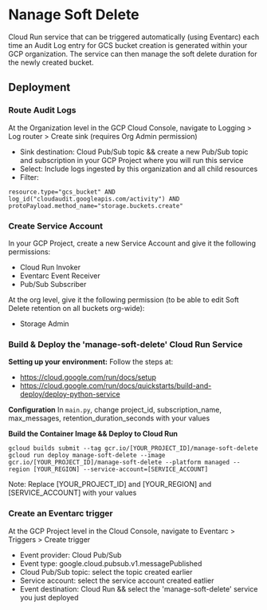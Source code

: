 # Nanage Soft Delete

Cloud Run service that can be triggered automatically (using Eventarc) each time an Audit Log entry for GCS bucket creation is generated within your GCP organization.
The service can then manage the soft delete duration for the newly created bucket.

## Deployment

### Route Audit Logs
At the Organization level in the GCP Cloud Console, navigate to Logging > Log router > Create sink (requires Org Admin permission)
- Sink destination: Cloud Pub/Sub topic && create a new Pub/Sub topic and subscription in your GCP Project where you will run this service
- Select: Include logs ingested by this organization and all child resources
- Filter:
```
resource.type="gcs_bucket" AND
log_id("cloudaudit.googleapis.com/activity") AND
protoPayload.method_name="storage.buckets.create"
```

### Create Service Account
In your GCP Project, create a new Service Account and give it the following permissions:
- Cloud Run Invoker
- Eventarc Event Receiver
- Pub/Sub Subscriber

At the org level, give it the following permission (to be able to edit Soft Delete retention on all buckets org-wide):
- Storage Admin

### Build & Deploy the 'manage-soft-delete' Cloud Run Service

**Setting up your environment:**
Follow the steps at: 
- https://cloud.google.com/run/docs/setup
- https://cloud.google.com/run/docs/quickstarts/build-and-deploy/deploy-python-service

**Configuration**
In `main.py`, change project_id, subscription_name, max_messages, retention_duration_seconds with your values

**Build the Container Image && Deploy to Cloud Run**
```
gcloud builds submit --tag gcr.io/[YOUR_PROJECT_ID]/manage-soft-delete
gcloud run deploy manage-soft-delete --image gcr.io/[YOUR_PROJECT_ID]/manage-soft-delete --platform managed --region [YOUR_REGION] --service-account=[SERVICE_ACCOUNT]
```

Note: Replace [YOUR_PROJECT_ID] and [YOUR_REGION] and [SERVICE_ACCOUNT] with your values

### Create an Eventarc trigger
At the GCP Project level in the Cloud Console, navigate to Eventarc > Triggers > Create trigger
- Event provider: Cloud Pub/Sub
- Event type: google.cloud.pubsub.v1.messagePublished
- Cloud Pub/Sub topic: select the topic created earlier
- Service account: select the service account created eatlier
- Event destination: Cloud Run && select the 'manage-soft-delete' service you just deployed